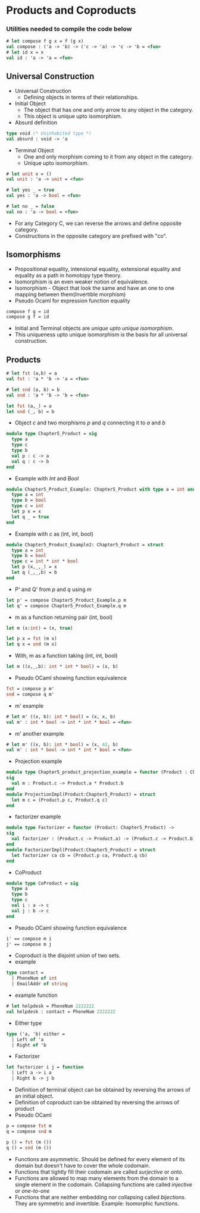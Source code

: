 # Products and Coproducts
### Utilities needed to compile the code below
```ocaml
# let compose f g x = f (g x)
val compose : ('a -> 'b) -> ('c -> 'a) -> 'c -> 'b = <fun>
# let id x = x
val id : 'a -> 'a = <fun>
```
## Universal Construction
* Universal Construction
  - Defining objects in terms of their relationships.
* Initial Object
  - The object that has one and only arrow to any object in the category.
  - This object is unique upto isomorphism.
* Absurd definition
```OCaml
type void (* Uninhabited type *)
val absurd : void -> 'a
```
* Terminal Object
  - One and only morphism coming to it from any object in the category.
  - Unique upto isomorphism.
```ocaml
# let unit x = ()
val unit : 'a -> unit = <fun>
```
```ocaml
# let yes _ = true
val yes : 'a -> bool = <fun>
```
```ocaml
# let no _ = false
val no : 'a -> bool = <fun>
```
* For any Category C, we can reverse the arrows and define opposite category.
* Constructions in the opposite category are prefixed with "co".
## Isomorphisms
* Propositional equality, intensional equality, extensional equality and equality as a path in homotopy type theory.
* Isomorphism is an even weaker notion of equivalence.
* Isomorphism - Object that look the same and have an one to one mapping between them(Invertible morphism)
* Pseudo Ocaml for expression function equality
```OCaml
compose f g = id
compose g f = id
```
* Initial and Terminal objects are *unique upto unique isomorphism*.
* This uniqueness upto unique isomorphism is the basis for all universal construction.
## Products
```ocaml
# let fst (a,b) = a
val fst : 'a * 'b -> 'a = <fun>
```
```ocaml
# let snd (a, b) = b
val snd : 'a * 'b -> 'b = <fun>
```
```ocaml
let fst (a,_) = a
let snd (_, b) = b
```
* Object *c* and two morphisms *p* and *q* connecting it to *a* and *b*
```ocaml
module type Chapter5_Product = sig
  type a
  type c
  type b
  val p : c -> a
  val q : c -> b
end
```
* Example with *Int* and *Bool*
```ocaml
module Chapter5_Product_Example: Chapter5_Product with type a = int and type b = bool and type c = int = struct
  type a = int
  type b = bool
  type c = int
  let p x = x
  let q _ = true
end
```
* Example with *c* as (int, int, bool)
```ocaml
module Chapter5_Product_Example2: Chapter5_Product = struct
  type a = int
  type b = bool
  type c = int * int * bool
  let p (x,_,_) = x
  let q (_,_,b) = b
end
```
* P' and Q' from *p* and *q* using *m*
```OCaml
let p' = compose Chapter5_Product_Example.p m
let q' = compose Chapter5_Product_Example.q m
```
* m as a function returning pair (int, bool)
```ocaml
let m (x:int) = (x, true)
```
```ocaml
let p x = fst (m x)
let q x = snd (m x)
```
* With, m as a function taking (int, int, bool)
```ocaml
let m ((x,_,b): int * int * bool) = (x, b)
```
* Pseudo OCaml showing function equivalence
```OCaml
fst = compose p m'
snd = compose q m'
```
* m' example
```ocaml
# let m' ((x, b): int * bool) = (x, x, b)
val m' : int * bool -> int * int * bool = <fun>
```
* m' another example
```ocaml
# let m' ((x, b): int * bool) = (x, 42, b)
val m' : int * bool -> int * int * bool = <fun>
```
* Projection example
```ocaml
module type Chapter5_product_projection_example = functor (Product : Chapter5_Product) ->
sig
  val m : Product.c -> Product.a * Product.b
end
module ProjectionImpl(Product:Chapter5_Product) = struct
  let m c = (Product.p c, Product.q c)
end
```
* factorizer example
```ocaml
module type Factorizer = functor (Product: Chapter5_Product) ->
sig
  val factorizer : (Product.c -> Product.a) -> (Product.c -> Product.b) -> (Product.c -> Product.a * Product.b)
end
module FactorizerImpl(Product:Chapter5_Product) = struct
  let factorizer ca cb = (Product.p ca, Product.q cb)
end
```
* CoProduct
```ocaml
module type CoProduct = sig
  type a
  type b
  type c
  val i : a -> c
  val j : b -> c
end
```
* Pseudo OCaml showing function equivalence
```OCaml
i' == compose m i
j' == compose m j
```
* Coproduct is the disjoint union of two sets.
* example
```ocaml
type contact = 
  | PhoneNum of int
  | EmailAddr of string
```
* example function
```ocaml
# let helpdesk = PhoneNum 2222222
val helpdesk : contact = PhoneNum 2222222
```
* Either type
```ocaml
type ('a, 'b) either =
  | Left of 'a
  | Right of 'b
```
* Factorizer
```ocaml
let factorizer i j = function
  | Left a -> i a
  | Right b -> j b
```
* Definition of terminal object can be obtained by reversing the arrows of an initial object.
* Definition of coproduct can be obtained by reversing the arrows of product
* Pseudo OCaml
```OCaml
p = compose fst m
q = compose snd m
```
```OCaml
p () = fst (m ())
q () = snd (m ())
```
* Functions are asymmetric. Should be defined for every element of its domain but doesn't have to cover the whole codomain.
* Functions that tightly fill their codomain are called *surjective* or *onto*.
* Functions are allowed to map many elements from the domain to a single element in the codomain. Collapsing functions are called *injective* or *one-to-one*
* Functions that are neither embedding nor collapsing called *bijections*. They are symmetric and invertible. Example: Isomorphic functions.
